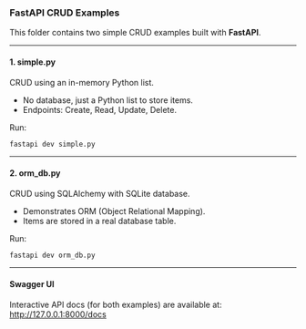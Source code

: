 ### FastAPI CRUD Examples

This folder contains two simple CRUD examples built with **FastAPI**.

---

#### 1. simple.py
CRUD using an in-memory Python list.  
- No database, just a Python list to store items.  
- Endpoints: Create, Read, Update, Delete.  

Run:
```bash
fastapi dev simple.py
```

--- 

#### 2. orm_db.py
CRUD using SQLAlchemy with SQLite database.

- Demonstrates ORM (Object Relational Mapping).
- Items are stored in a real database table.

Run:
```bash
fastapi dev orm_db.py
```

---

#### Swagger UI

Interactive API docs (for both examples) are available at:
http://127.0.0.1:8000/docs